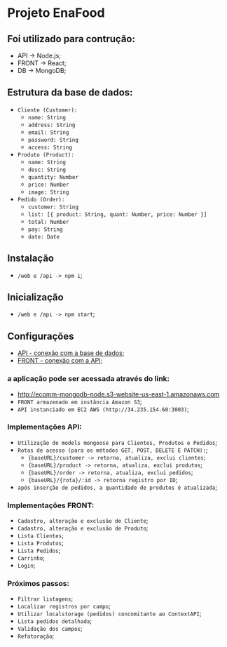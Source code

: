 # Projeto EnaFood

## Foi utilizado para contrução:
- API -> Node.js;
- FRONT -> React;
- DB -> MongoDB;

## Estrutura da base de dados:
- `Cliente (Customer):`
    - `name: String`
    - `address: String`
    - `email: String`
    - `password: String`
    - `access: String`
- `Produto (Product):`
    - `name: String`
    - `desc: String`
    - `quantity: Number`
    - `price: Number`
    - `image: String`
- `Pedido (Order):`
    - `customer: String`
    - `list: [{
            product: String,
            quant: Number,
            price: Number
        }]`
    - `total: Number`
    - `pay: String`
    - `date: Date`

## Instalação
- `/web e /api -> npm i`;

## Inicialização
- `/web e /api -> npm start`;

## Configurações
- [API - conexão com a base de dados](https://github.com/rtof83/ecommerce/blob/main/api/database/conn.js);
- [FRONT - conexão com a API](https://github.com/rtof83/ecommerce/blob/main/web/src/api.js);

### a aplicação pode ser acessada através do link:
- http://ecomm-mongodb-node.s3-website-us-east-1.amazonaws.com
- `FRONT armazenado em instância Amazon S3`;
- `API instanciado em EC2 AWS (http://34.235.154.60:3003)`;

### Implementações API:
- `Utilização de models mongoose para Clientes, Produtos e Pedidos`;
- `Rotas de acesso (para os métodos GET, POST, DELETE E PATCH):`;
    - `{baseURL}/customer -> retorna, atualiza, exclui clientes`;
    - `{baseURL}/product -> retorna, atualiza, exclui produtos`;
    - `{baseURL}/order -> retorna, atualiza, exclui pedidos`;
    - `{baseURL}/{rota}/:id -> retorna registro por ID`;
- `após inserção de pedidos, a quantidade de produtos é atualizada`;

### Implementações FRONT:
- `Cadastro, alteração e exclusão de Cliente`;
- `Cadastro, alteração e exclusão de Produto`;
- `Lista Clientes`;
- `Lista Produtos`;
- `Lista Pedidos`;
- `Carrinho`;
- `Login`;

### Próximos passos:
- `Filtrar listagens`;
- `Localizar registros por campo`;
- `Utilizar localstorage (pedidos) concomitante ao ContextAPI`;
- `Lista pedidos detalhada`;
- `Validação dos campos`;
- `Refatoração`;
